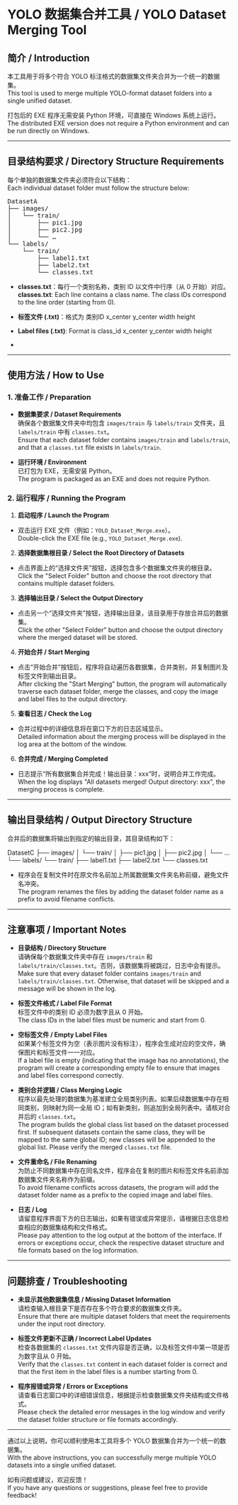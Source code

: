 # YOLO 数据集合并工具 / YOLO Dataset Merging Tool

## 简介 / Introduction

本工具用于将多个符合 YOLO 标注格式的数据集文件夹合并为一个统一的数据集。  
This tool is used to merge multiple YOLO-format dataset folders into a single unified dataset.

打包后的 EXE 程序无需安装 Python 环境，可直接在 Windows 系统上运行。  
The distributed EXE version does not require a Python environment and can be run directly on Windows.

---

## 目录结构要求 / Directory Structure Requirements

每个单独的数据集文件夹必须符合以下结构：  
Each individual dataset folder must follow the structure below:


<pre>
DatasetA
├── images/
│   └── train/
│       ├── pic1.jpg
│       ├── pic2.jpg
│       └── …
└── labels/
    └── train/
        ├── label1.txt
        ├── label2.txt
        └── classes.txt
</pre>



- **classes.txt**：每行一个类别名称，类别 ID 以文件中行序（从 0 开始）对应。  
  **classes.txt**: Each line contains a class name. The class IDs correspond to the line order (starting from 0).

- **标签文件 (.txt)**：格式为  类别ID x_center y_center width height
- **Label files (.txt)**: Format is  class_id x_center y_center width height

- 
---

## 使用方法 / How to Use

### 1. 准备工作 / Preparation

- **数据集要求 / Dataset Requirements**  
确保各个数据集文件夹中均包含 `images/train` 与 `labels/train` 文件夹，且 `labels/train` 中有 `classes.txt`。  
Ensure that each dataset folder contains `images/train` and `labels/train`, and that a `classes.txt` file exists in `labels/train`.

- **运行环境 / Environment**  
已打包为 EXE，无需安装 Python。  
The program is packaged as an EXE and does not require Python.

### 2. 运行程序 / Running the Program

1. **启动程序 / Launch the Program**  
 - 双击运行 EXE 文件（例如：`YOLO_Dataset_Merge.exe`）。  
   Double-click the EXE file (e.g., `YOLO_Dataset_Merge.exe`).

2. **选择数据集根目录 / Select the Root Directory of Datasets**  
 - 点击界面上的“选择文件夹”按钮，选择包含多个数据集文件夹的根目录。  
   Click the "Select Folder" button and choose the root directory that contains multiple dataset folders.

3. **选择输出目录 / Select the Output Directory**  
 - 点击另一个“选择文件夹”按钮，选择输出目录，该目录用于存放合并后的数据集。  
   Click the other "Select Folder" button and choose the output directory where the merged dataset will be stored.

4. **开始合并 / Start Merging**  
 - 点击“开始合并”按钮后，程序将自动遍历各数据集，合并类别，并复制图片及标签文件到输出目录。  
   After clicking the "Start Merging" button, the program will automatically traverse each dataset folder, merge the classes, and copy the image and label files to the output directory.

5. **查看日志 / Check the Log**  
 - 合并过程中的详细信息将在窗口下方的日志区域显示。  
   Detailed information about the merging process will be displayed in the log area at the bottom of the window.

6. **合并完成 / Merging Completed**  
 - 日志提示“所有数据集合并完成！输出目录：xxx”时，说明合并工作完成。  
   When the log displays "All datasets merged! Output directory: xxx", the merging process is complete.

---

## 输出目录结构 / Output Directory Structure

合并后的数据集将输出到指定的输出目录，其目录结构如下：

DatasetC
├── images/
│    └── train/
│         ├── pic1.jpg
│         ├── pic2.jpg
│         └── …
└── labels/
     └── train/
          ├── label1.txt
          ├── label2.txt
          └── classes.txt


- 程序会在复制文件时在原文件名前加上所属数据集文件夹名称前缀，避免文件名冲突。  
  The program renames the files by adding the dataset folder name as a prefix to avoid filename conflicts.

---

## 注意事项 / Important Notes

- **目录结构 / Directory Structure**  
  请确保每个数据集文件夹中存在 `images/train` 和 `labels/train/classes.txt`。否则，该数据集将被跳过，日志中会有提示。  
  Make sure that every dataset folder contains `images/train` and `labels/train/classes.txt`. Otherwise, that dataset will be skipped and a message will be shown in the log.

- **标签文件格式 / Label File Format**  
  标签文件中的类别 ID 必须为数字且从 0 开始。  
  The class IDs in the label files must be numeric and start from 0.

- **空标签文件 / Empty Label Files**  
  如果某个标签文件为空（表示图片没有标注），程序会生成对应的空文件，确保图片和标签文件一一对应。  
  If a label file is empty (indicating that the image has no annotations), the program will create a corresponding empty file to ensure that images and label files correspond correctly.

- **类别合并逻辑 / Class Merging Logic**  
  程序以最先处理的数据集为基准建立全局类别列表。如果后续数据集中存在相同类别，则映射为同一全局 ID；如有新类别，则追加到全局列表中。请核对合并后的 `classes.txt`。  
  The program builds the global class list based on the dataset processed first. If subsequent datasets contain the same class, they will be mapped to the same global ID; new classes will be appended to the global list. Please verify the merged `classes.txt` file.

- **文件重命名 / File Renaming**  
  为防止不同数据集中存在同名文件，程序会在复制的图片和标签文件名前添加数据集文件夹名称作为前缀。  
  To avoid filename conflicts across datasets, the program will add the dataset folder name as a prefix to the copied image and label files.

- **日志 / Log**  
  请留意程序界面下方的日志输出，如果有错误或异常提示，请根据日志信息检查相应的数据集结构和文件格式。  
  Please pay attention to the log output at the bottom of the interface. If errors or exceptions occur, check the respective dataset structure and file formats based on the log information.

---

## 问题排查 / Troubleshooting

- **未显示其他数据集信息 / Missing Dataset Information**  
  请检查输入根目录下是否存在多个符合要求的数据集文件夹。  
  Ensure that there are multiple dataset folders that meet the requirements under the input root directory.

- **标签文件更新不正确 / Incorrect Label Updates**  
  检查各数据集的 `classes.txt` 文件内容是否正确，以及标签文件中第一项是否为数字且从 0 开始。  
  Verify that the `classes.txt` content in each dataset folder is correct and that the first item in the label files is a number starting from 0.

- **程序报错或异常 / Errors or Exceptions**  
  请查看日志窗口中的详细错误信息，根据提示检查数据集文件夹结构或文件格式。  
  Please check the detailed error messages in the log window and verify the dataset folder structure or file formats accordingly.

---

通过以上说明，你可以顺利使用本工具将多个 YOLO 数据集合并为一个统一的数据集。  
With the above instructions, you can successfully merge multiple YOLO datasets into a single unified dataset.

如有问题或建议，欢迎反馈！  
If you have any questions or suggestions, please feel free to provide feedback!



